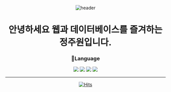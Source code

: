 <div align = center>
  
![header](https://capsule-render.vercel.app/api?type=Rect&color=gradient&text=Juwon%20Github%20%20&height=200&fontSize=90&fontColor=ffffff&animation=fadeIn&font=)

# 안녕하세요 웹과 데이터베이스를 즐겨하는 정주원입니다.

### 📗Language
<img src="https://img.shields.io/badge/JAVA-007396?style=flat&logo=java&logoColor=white"> 
<img src="https://img.shields.io/badge/JAVASCRIPT-F7DF1E?style=flat&logo=javascript&logoColor=white"> 
<img src="https://img.shields.io/badge/HTML5-E34F26?style=flat&logo=HTML5&logoColor=white" />
<img src="https://img.shields.io/badge/CSS3-1572B6?style=flat&logo=CSS3&logoColor=white" />


<hr>

[![Hits](https://hits.seeyoufarm.com/api/count/incr/badge.svg?url=https%3A%2F%2Fgithub.com%2Fdreamcoffee&count_bg=%237F7FD5&title_bg=%23555555&icon=github.svg&icon_color=%23E7E7E7&title=HITS&edge_flat=false)](https://hits.seeyoufarm.com)
</div>
